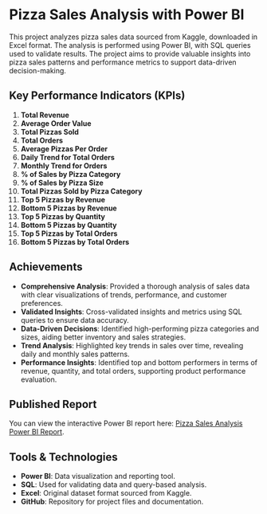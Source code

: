 # Pizza Sales Analysis with Power BI

This project analyzes pizza sales data sourced from Kaggle, downloaded in Excel format. The analysis is performed using Power BI, with SQL queries used to validate results. The project aims to provide valuable insights into pizza sales patterns and performance metrics to support data-driven decision-making.

## Key Performance Indicators (KPIs)
1. **Total Revenue**
2. **Average Order Value**
3. **Total Pizzas Sold**
4. **Total Orders**
5. **Average Pizzas Per Order**
6. **Daily Trend for Total Orders**
7. **Monthly Trend for Orders**
8. **% of Sales by Pizza Category**
9. **% of Sales by Pizza Size**
10. **Total Pizzas Sold by Pizza Category**
11. **Top 5 Pizzas by Revenue**
12. **Bottom 5 Pizzas by Revenue**
13. **Top 5 Pizzas by Quantity**
14. **Bottom 5 Pizzas by Quantity**
15. **Top 5 Pizzas by Total Orders**
16. **Bottom 5 Pizzas by Total Orders**

## Achievements
- **Comprehensive Analysis**: Provided a thorough analysis of sales data with clear visualizations of trends, performance, and customer preferences.
- **Validated Insights**: Cross-validated insights and metrics using SQL queries to ensure data accuracy.
- **Data-Driven Decisions**: Identified high-performing pizza categories and sizes, aiding better inventory and sales strategies.
- **Trend Analysis**: Highlighted key trends in sales over time, revealing daily and monthly sales patterns.
- **Performance Insights**: Identified top and bottom performers in terms of revenue, quantity, and total orders, supporting product performance evaluation.

## Published Report
You can view the interactive Power BI report here: [Pizza Sales Analysis Power BI Report](https://app.powerbi.com/view?r=eyJrIjoiMWMzN2Y0MmQtMDQ0OC00MDRkLTgyZGEtMTcwOTI2YWUzNTY1IiwidCI6IjMzMTFkZTI3LWY5NjEtNGY4OS1iMmU4LTE3ZWMzNTFhMmI1MyJ9).

## Tools & Technologies
- **Power BI**: Data visualization and reporting tool.
- **SQL**: Used for validating data and query-based analysis.
- **Excel**: Original dataset format sourced from Kaggle.
- **GitHub**: Repository for project files and documentation.


